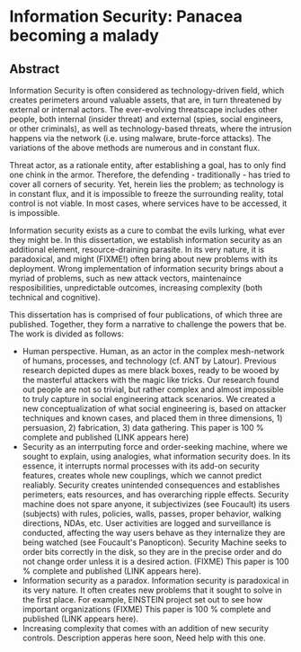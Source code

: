 # Information Security: Panacea becoming a malady

## Abstract

Information Security is often considered as technology-driven field, which creates perimeters around valuable assets, that are, in turn threatened by external or internal actors. The ever-evolving threatscape includes other people, both internal (insider threat) and external (spies, social engineers, or other criminals), as well as technology-based threats, where the intrusion happens via the network (i.e. using malware, brute-force attacks). The variations of the above methods are numerous and in constant flux. 

Threat actor, as a rationale entity, after establishing a goal, has to only find one chink in the armor. Therefore, the defending - traditionally - has tried to cover all corners of security. Yet, herein lies the problem; as technology is in constant flux, and it is impossible to freeze the surrounding reality, total control is not viable. In most cases, where services have to be accessed, it is impossible. 

Information security exists as a cure to combat the evils lurking, what ever they might be. In this dissertation, we establish information security as an additional element, resource-draining parasite. In its very nature, it is paradoxical, and might (FIXME!) often bring about new problems with its deployment. Wrong implementation of information security brings about a myriad of problems, such as new attack vectors, maintenaince resposibilities, unpredictable outcomes, increasing complexity (both technical and cognitive). 

This dissertation has is comprised of four publications, of which three are published. Together, they form a narrative to challenge the powers that be. The work is divided as follows:
 * Human perspective. Human, as an actor in the complex mesh-network of humans, processes, and technology (cf. ANT by Latour). Previous research depicted dupes as mere black boxes, ready to be wooed by the masterful attackers with the magic like tricks. Our research found out people are not so trivial, but rather complex and almost impossible to truly capture in social engineering attack scenarios. We created a new conceptualization of what social engineering is, based on attacker techniques and known cases, and placed them in three dimensions, 1) persuasion, 2) fabrication, 3) data gathering. This paper is 100 % complete and published (LINK appears here)
 * Security as an interrputing force and order-seeking machine, where we sought to explain, using analogies, what information security does. In its essence, it interrupts normal processes with its add-on security features, creates whole new couplings, which we cannot predict realiably. Security creates unintended consequences and establishes perimeters, eats resources, and has overarching ripple effects. Security machine does not spare anyone, it subjectivizes (see Foucault) its users (subjects) with rules, policies, walls, passes, proper behavior, walking directions, NDAs, etc. User activities are logged and surveillance is conducted, affecting the way users behave as they internalize they are being watched (see Foucault's Panopticon). Security Machine seeks to order bits correctly in the disk, so they are in the precise order and do not change order unless it is a desired action. (FIXME) This paper is 100 % complete and published (LINK appears here).
 * Information security as a paradox. Information security is paradoxical in its very nature. It often creates new problems that it sought to solve in the first place. For example, EINSTEIN project set out to see how important organizations (FIXME) This paper is 100 % complete and published (LINK appears here).
 * Increasing complexity that comes with an addition of new security controls. Description apperas here soon, Need help with this one. 
